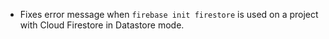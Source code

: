- Fixes error message when `firebase init firestore` is used on a project with Cloud Firestore in Datastore mode.
